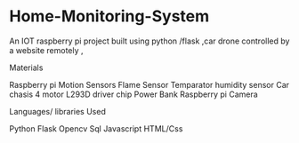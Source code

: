 # Home-Monitoring-System
An IOT raspberry pi  project  built using python /flask ,car  drone controlled  by a website remotely , 

Materials

Raspberry pi
Motion Sensors
Flame Sensor
Temparator humidity  sensor
Car chasis
4 motor
L293D driver chip
Power Bank
Raspberry pi Camera

Languages/ libraries Used

Python 
Flask 
Opencv
Sql
Javascript
HTML/Css

